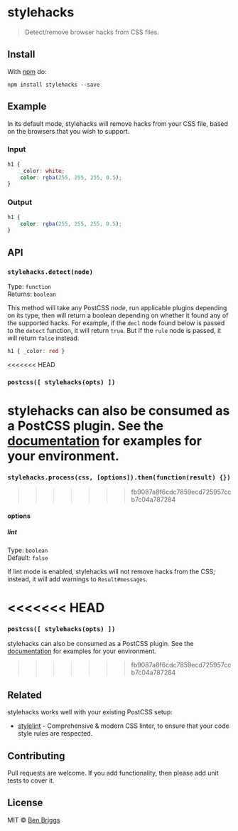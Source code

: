 # stylehacks

> Detect/remove browser hacks from CSS files.


## Install

With [npm](https://npmjs.org/package/stylehacks) do:

```
npm install stylehacks --save
```


## Example

In its default mode, stylehacks will remove hacks from your CSS file, based on
the browsers that you wish to support.

### Input

```css
h1 {
    _color: white;
    color: rgba(255, 255, 255, 0.5);
}
```

### Output

```css
h1 {
    color: rgba(255, 255, 255, 0.5);
}
```


## API

### `stylehacks.detect(node)`

Type: `function`  
Returns: `boolean`

This method will take any PostCSS *node*, run applicable plugins depending on
its type, then will return a boolean depending on whether it found any of
the supported hacks. For example, if the `decl` node found below is passed to
the `detect` function, it will return `true`. But if the `rule` node is passed,
it will return `false` instead.

```css
h1 { _color: red }
```

<<<<<<< HEAD
### `postcss([ stylehacks(opts) ])`

stylehacks can also be consumed as a PostCSS plugin. See the
[documentation](https://github.com/postcss/postcss#usage) for examples for
your environment.
=======
### `stylehacks.process(css, [options]).then(function(result) {})`
>>>>>>> fb9087a8f6cdc7859ecd725957ccb7c04a787284

#### options

##### lint

Type: `boolean`  
Default: `false`

If lint mode is enabled, stylehacks will not remove hacks from the CSS; instead,
it will add warnings to `Result#messages`.


<<<<<<< HEAD
=======
### `postcss([ stylehacks(opts) ])`

stylehacks can also be consumed as a PostCSS plugin. See the
[documentation](https://github.com/postcss/postcss#usage) for examples for
your environment.


>>>>>>> fb9087a8f6cdc7859ecd725957ccb7c04a787284
## Related

stylehacks works well with your existing PostCSS setup:

* [stylelint] - Comprehensive & modern CSS linter, to ensure that your code
  style rules are respected.


## Contributing

Pull requests are welcome. If you add functionality, then please add unit tests
to cover it.


## License

MIT © [Ben Briggs](http://beneb.info)


[stylelint]: https://github.com/stylelint/stylelint

